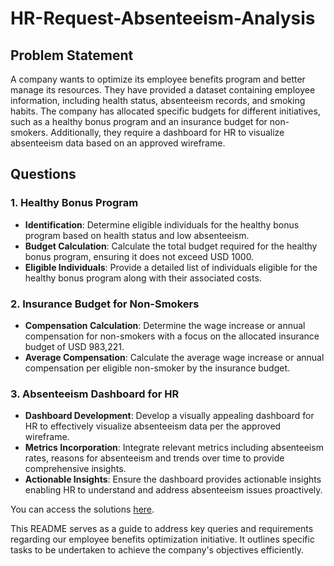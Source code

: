# HR-Request-Absenteeism-Analysis

## Problem Statement
A company wants to optimize its employee benefits program and better manage its resources. They have provided a dataset containing employee information, including health status, absenteeism records, and smoking habits. The company has allocated specific budgets for different initiatives, such as a healthy bonus program and an insurance budget for non-smokers. Additionally, they require a dashboard for HR to visualize absenteeism data based on an approved wireframe.

## Questions

### 1. Healthy Bonus Program
- **Identification**: Determine eligible individuals for the healthy bonus program based on health status and low absenteeism.
- **Budget Calculation**: Calculate the total budget required for the healthy bonus program, ensuring it does not exceed USD 1000.
- **Eligible Individuals**: Provide a detailed list of individuals eligible for the healthy bonus program along with their associated costs.

### 2. Insurance Budget for Non-Smokers
- **Compensation Calculation**: Determine the wage increase or annual compensation for non-smokers with a focus on the allocated insurance budget of USD 983,221.
- **Average Compensation**: Calculate the average wage increase or annual compensation per eligible non-smoker by the insurance budget.

### 3. Absenteeism Dashboard for HR
- **Dashboard Development**: Develop a visually appealing dashboard for HR to effectively visualize absenteeism data per the approved wireframe.
- **Metrics Incorporation**: Integrate relevant metrics including absenteeism rates, reasons for absenteeism and trends over time to provide comprehensive insights.
- **Actionable Insights**: Ensure the dashboard provides actionable insights enabling HR to understand and address absenteeism issues proactively.

You can access the solutions [here](https://github.com/vinitshetty16/HR-Request-Absenteeism-Analysis/blob/main/Absenteeism_Solutions.sql).

This README serves as a guide to address key queries and requirements regarding our employee benefits optimization initiative. It outlines specific tasks to be undertaken to achieve the company's objectives efficiently.
